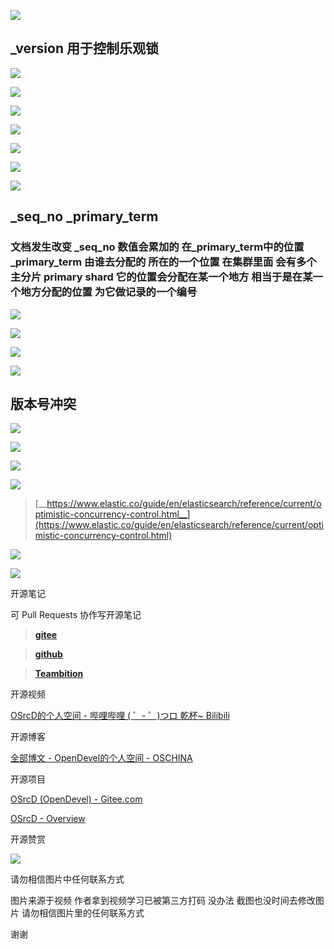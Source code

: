

![](https://tcs.teambition.net/storage/3121cdf0fac4bf5d33ca01a934b6846476c2?Signature=eyJhbGciOiJIUzI1NiIsInR5cCI6IkpXVCJ9.eyJBcHBJRCI6IjU5Mzc3MGZmODM5NjMyMDAyZTAzNThmMSIsIl9hcHBJZCI6IjU5Mzc3MGZmODM5NjMyMDAyZTAzNThmMSIsIl9vcmdhbml6YXRpb25JZCI6IiIsImV4cCI6MTYxMDcwMjM2OSwiaWF0IjoxNjEwMDk3NTY5LCJyZXNvdXJjZSI6Ii9zdG9yYWdlLzMxMjFjZGYwZmFjNGJmNWQzM2NhMDFhOTM0YjY4NDY0NzZjMiJ9.lMD5r05_RBtFmhGab0lB7NUEFx-nY-la9xzztLMgk-Y&download=2020-09-17%20174631.png "")

## _version 用于控制乐观锁

![](https://tcs.teambition.net/storage/31211559afca5917123fa79962587f5e4662?Signature=eyJhbGciOiJIUzI1NiIsInR5cCI6IkpXVCJ9.eyJBcHBJRCI6IjU5Mzc3MGZmODM5NjMyMDAyZTAzNThmMSIsIl9hcHBJZCI6IjU5Mzc3MGZmODM5NjMyMDAyZTAzNThmMSIsIl9vcmdhbml6YXRpb25JZCI6IiIsImV4cCI6MTYxMDcwMjM2OSwiaWF0IjoxNjEwMDk3NTY5LCJyZXNvdXJjZSI6Ii9zdG9yYWdlLzMxMjExNTU5YWZjYTU5MTcxMjNmYTc5OTYyNTg3ZjVlNDY2MiJ9.1WHEym6Hobrir9690AjKw0uiS8Ct9lWC3zwTJ6pq7qM&download=image.png "")

![](https://tcs.teambition.net/storage/312128b3ae588abda08eba831f3e0f2ff561?Signature=eyJhbGciOiJIUzI1NiIsInR5cCI6IkpXVCJ9.eyJBcHBJRCI6IjU5Mzc3MGZmODM5NjMyMDAyZTAzNThmMSIsIl9hcHBJZCI6IjU5Mzc3MGZmODM5NjMyMDAyZTAzNThmMSIsIl9vcmdhbml6YXRpb25JZCI6IiIsImV4cCI6MTYxMDcwMjM2OSwiaWF0IjoxNjEwMDk3NTY5LCJyZXNvdXJjZSI6Ii9zdG9yYWdlLzMxMjEyOGIzYWU1ODhhYmRhMDhlYmE4MzFmM2UwZjJmZjU2MSJ9.6gSZsrYzsppk7l-h0GPavoKAjVdrDC7dMdF4Bywr0rk&download=image.png "")

![](https://tcs.teambition.net/storage/3121c9aa67b8b50c05b0298c3845bd571805?Signature=eyJhbGciOiJIUzI1NiIsInR5cCI6IkpXVCJ9.eyJBcHBJRCI6IjU5Mzc3MGZmODM5NjMyMDAyZTAzNThmMSIsIl9hcHBJZCI6IjU5Mzc3MGZmODM5NjMyMDAyZTAzNThmMSIsIl9vcmdhbml6YXRpb25JZCI6IiIsImV4cCI6MTYxMDcwMjM2OSwiaWF0IjoxNjEwMDk3NTY5LCJyZXNvdXJjZSI6Ii9zdG9yYWdlLzMxMjFjOWFhNjdiOGI1MGMwNWIwMjk4YzM4NDViZDU3MTgwNSJ9.IRVRi1jG2MH296T9QDh7WIzaR7A04n2MRybexAATdNM&download=image.png "")

![](https://tcs.teambition.net/storage/312188c4da24adb0ddad3f39082eb1c01cd9?Signature=eyJhbGciOiJIUzI1NiIsInR5cCI6IkpXVCJ9.eyJBcHBJRCI6IjU5Mzc3MGZmODM5NjMyMDAyZTAzNThmMSIsIl9hcHBJZCI6IjU5Mzc3MGZmODM5NjMyMDAyZTAzNThmMSIsIl9vcmdhbml6YXRpb25JZCI6IiIsImV4cCI6MTYxMDcwMjM2OSwiaWF0IjoxNjEwMDk3NTY5LCJyZXNvdXJjZSI6Ii9zdG9yYWdlLzMxMjE4OGM0ZGEyNGFkYjBkZGFkM2YzOTA4MmViMWMwMWNkOSJ9.mRvxHMuIAoa4fX68pKIkZt-FJaVhzm9k698qv2C08yU&download=image.png "")

![](https://tcs.teambition.net/storage/31216b33ff217cff5b58c0fc0569b86146de?Signature=eyJhbGciOiJIUzI1NiIsInR5cCI6IkpXVCJ9.eyJBcHBJRCI6IjU5Mzc3MGZmODM5NjMyMDAyZTAzNThmMSIsIl9hcHBJZCI6IjU5Mzc3MGZmODM5NjMyMDAyZTAzNThmMSIsIl9vcmdhbml6YXRpb25JZCI6IiIsImV4cCI6MTYxMDcwMjM2OSwiaWF0IjoxNjEwMDk3NTY5LCJyZXNvdXJjZSI6Ii9zdG9yYWdlLzMxMjE2YjMzZmYyMTdjZmY1YjU4YzBmYzA1NjliODYxNDZkZSJ9.-cH4jIH--Z1J3RK_33XDV7FUXB1NWDcGMI4vtqlLkK0&download=image.png "")

![](https://tcs.teambition.net/storage/31212bb58817d0d6931315b64c2e44b2ab82?Signature=eyJhbGciOiJIUzI1NiIsInR5cCI6IkpXVCJ9.eyJBcHBJRCI6IjU5Mzc3MGZmODM5NjMyMDAyZTAzNThmMSIsIl9hcHBJZCI6IjU5Mzc3MGZmODM5NjMyMDAyZTAzNThmMSIsIl9vcmdhbml6YXRpb25JZCI6IiIsImV4cCI6MTYxMDcwMjM2OSwiaWF0IjoxNjEwMDk3NTY5LCJyZXNvdXJjZSI6Ii9zdG9yYWdlLzMxMjEyYmI1ODgxN2QwZDY5MzEzMTViNjRjMmU0NGIyYWI4MiJ9.XEjfiKFPPthTKqJneFVtyV53kHd8ViaUkFl-pSsWAhM&download=image.png "")

![](https://tcs.teambition.net/storage/3121c2e62d9675c64b7907754e0cc3488a38?Signature=eyJhbGciOiJIUzI1NiIsInR5cCI6IkpXVCJ9.eyJBcHBJRCI6IjU5Mzc3MGZmODM5NjMyMDAyZTAzNThmMSIsIl9hcHBJZCI6IjU5Mzc3MGZmODM5NjMyMDAyZTAzNThmMSIsIl9vcmdhbml6YXRpb25JZCI6IiIsImV4cCI6MTYxMDcwMjM2OSwiaWF0IjoxNjEwMDk3NTY5LCJyZXNvdXJjZSI6Ii9zdG9yYWdlLzMxMjFjMmU2MmQ5Njc1YzY0Yjc5MDc3NTRlMGNjMzQ4OGEzOCJ9.1pjP2SkPhIz5dPz9brqYOXrZZfhNt9ce1W3i87F2Ezs&download=image.png "")

## _seq_no _primary_term

### 文档发生改变 _seq_no 数值会累加的 在_primary_term中的位置 _primary_term 由谁去分配的 所在的一个位置 在集群里面 会有多个主分片 primary shard 它的位置会分配在某一个地方 相当于是在某一个地方分配的位置 为它做记录的一个编号 

![](https://tcs.teambition.net/storage/3121c55ec5d51f2d11159cfc25c73e69c6a0?Signature=eyJhbGciOiJIUzI1NiIsInR5cCI6IkpXVCJ9.eyJBcHBJRCI6IjU5Mzc3MGZmODM5NjMyMDAyZTAzNThmMSIsIl9hcHBJZCI6IjU5Mzc3MGZmODM5NjMyMDAyZTAzNThmMSIsIl9vcmdhbml6YXRpb25JZCI6IiIsImV4cCI6MTYxMDcwMjM2OSwiaWF0IjoxNjEwMDk3NTY5LCJyZXNvdXJjZSI6Ii9zdG9yYWdlLzMxMjFjNTVlYzVkNTFmMmQxMTE1OWNmYzI1YzczZTY5YzZhMCJ9.m3YCu8yDTCo0jyk3M1df0f-vNyj0pRebf_EJEVI2upo&download=image.png "")

![](https://tcs.teambition.net/storage/31218947e469f0e753ccf9d2c033a28988f7?Signature=eyJhbGciOiJIUzI1NiIsInR5cCI6IkpXVCJ9.eyJBcHBJRCI6IjU5Mzc3MGZmODM5NjMyMDAyZTAzNThmMSIsIl9hcHBJZCI6IjU5Mzc3MGZmODM5NjMyMDAyZTAzNThmMSIsIl9vcmdhbml6YXRpb25JZCI6IiIsImV4cCI6MTYxMDcwMjM2OSwiaWF0IjoxNjEwMDk3NTY5LCJyZXNvdXJjZSI6Ii9zdG9yYWdlLzMxMjE4OTQ3ZTQ2OWYwZTc1M2NjZjlkMmMwMzNhMjg5ODhmNyJ9.zQLKWDoFOSliNHM3MI9L8F8ipH1etcc-j0hq6vZyJjs&download=image.png "")

![](https://tcs.teambition.net/storage/31212523432b74e6ecd973f0e8ec860cd368?Signature=eyJhbGciOiJIUzI1NiIsInR5cCI6IkpXVCJ9.eyJBcHBJRCI6IjU5Mzc3MGZmODM5NjMyMDAyZTAzNThmMSIsIl9hcHBJZCI6IjU5Mzc3MGZmODM5NjMyMDAyZTAzNThmMSIsIl9vcmdhbml6YXRpb25JZCI6IiIsImV4cCI6MTYxMDcwMjM2OSwiaWF0IjoxNjEwMDk3NTY5LCJyZXNvdXJjZSI6Ii9zdG9yYWdlLzMxMjEyNTIzNDMyYjc0ZTZlY2Q5NzNmMGU4ZWM4NjBjZDM2OCJ9.tv_4Wl-rsrsESdUl0gO7t3AmgHArOMlFHRqSNauXnKI&download=image.png "")

![](https://tcs.teambition.net/storage/3121614f2e2fdd33d54e8b4671c212daa00a?Signature=eyJhbGciOiJIUzI1NiIsInR5cCI6IkpXVCJ9.eyJBcHBJRCI6IjU5Mzc3MGZmODM5NjMyMDAyZTAzNThmMSIsIl9hcHBJZCI6IjU5Mzc3MGZmODM5NjMyMDAyZTAzNThmMSIsIl9vcmdhbml6YXRpb25JZCI6IiIsImV4cCI6MTYxMDcwMjM2OSwiaWF0IjoxNjEwMDk3NTY5LCJyZXNvdXJjZSI6Ii9zdG9yYWdlLzMxMjE2MTRmMmUyZmRkMzNkNTRlOGI0NjcxYzIxMmRhYTAwYSJ9.2EID0idf6IvGtnSfRrmGgfLek4B63omxoEyZQaRI6pM&download=image.png "")

## 版本号冲突

![](https://tcs.teambition.net/storage/3121b4522c735f46eb7a864ffae263e21c2e?Signature=eyJhbGciOiJIUzI1NiIsInR5cCI6IkpXVCJ9.eyJBcHBJRCI6IjU5Mzc3MGZmODM5NjMyMDAyZTAzNThmMSIsIl9hcHBJZCI6IjU5Mzc3MGZmODM5NjMyMDAyZTAzNThmMSIsIl9vcmdhbml6YXRpb25JZCI6IiIsImV4cCI6MTYxMDcwMjM2OSwiaWF0IjoxNjEwMDk3NTY5LCJyZXNvdXJjZSI6Ii9zdG9yYWdlLzMxMjFiNDUyMmM3MzVmNDZlYjdhODY0ZmZhZTI2M2UyMWMyZSJ9.JlsXJdnU1J7g6_cnUZJ0OpmUJB-Rdd3WGRuuOciQfa4&download=image.png "")

![](https://tcs.teambition.net/storage/31212092f7a5df0cc837638e28795920c60e?Signature=eyJhbGciOiJIUzI1NiIsInR5cCI6IkpXVCJ9.eyJBcHBJRCI6IjU5Mzc3MGZmODM5NjMyMDAyZTAzNThmMSIsIl9hcHBJZCI6IjU5Mzc3MGZmODM5NjMyMDAyZTAzNThmMSIsIl9vcmdhbml6YXRpb25JZCI6IiIsImV4cCI6MTYxMDcwMjM2OSwiaWF0IjoxNjEwMDk3NTY5LCJyZXNvdXJjZSI6Ii9zdG9yYWdlLzMxMjEyMDkyZjdhNWRmMGNjODM3NjM4ZTI4Nzk1OTIwYzYwZSJ9.ZivrPl6rq9b_YcxT_HpAZevhkxQgOf32-zT8hpWM6zI&download=image.png "")

![](https://tcs.teambition.net/storage/3121e05f380f542f0ad72e0bafaf320633f4?Signature=eyJhbGciOiJIUzI1NiIsInR5cCI6IkpXVCJ9.eyJBcHBJRCI6IjU5Mzc3MGZmODM5NjMyMDAyZTAzNThmMSIsIl9hcHBJZCI6IjU5Mzc3MGZmODM5NjMyMDAyZTAzNThmMSIsIl9vcmdhbml6YXRpb25JZCI6IiIsImV4cCI6MTYxMDcwMjM2OSwiaWF0IjoxNjEwMDk3NTY5LCJyZXNvdXJjZSI6Ii9zdG9yYWdlLzMxMjFlMDVmMzgwZjU0MmYwYWQ3MmUwYmFmYWYzMjA2MzNmNCJ9.wTIm0pcxZNmEFiypEl7dkhHXdbQz6esTd4DK_Cqkcos&download=image.png "")

![](https://tcs.teambition.net/storage/312188133d5692b64839f05fb5500accb902?Signature=eyJhbGciOiJIUzI1NiIsInR5cCI6IkpXVCJ9.eyJBcHBJRCI6IjU5Mzc3MGZmODM5NjMyMDAyZTAzNThmMSIsIl9hcHBJZCI6IjU5Mzc3MGZmODM5NjMyMDAyZTAzNThmMSIsIl9vcmdhbml6YXRpb25JZCI6IiIsImV4cCI6MTYxMDcwMjM2OSwiaWF0IjoxNjEwMDk3NTY5LCJyZXNvdXJjZSI6Ii9zdG9yYWdlLzMxMjE4ODEzM2Q1NjkyYjY0ODM5ZjA1ZmI1NTAwYWNjYjkwMiJ9.ppREodVuaqSczRjskg2Eyjgk8k91KyT4tTHRxRaAAho&download=image.png "")

> [__https://www.elastic.co/guide/en/elasticsearch/reference/current/optimistic-concurrency-control.html__](https://www.elastic.co/guide/en/elasticsearch/reference/current/optimistic-concurrency-control.html)

![](https://tcs.teambition.net/storage/312173da7442693eb262103d5ed40ed16cc0?Signature=eyJhbGciOiJIUzI1NiIsInR5cCI6IkpXVCJ9.eyJBcHBJRCI6IjU5Mzc3MGZmODM5NjMyMDAyZTAzNThmMSIsIl9hcHBJZCI6IjU5Mzc3MGZmODM5NjMyMDAyZTAzNThmMSIsIl9vcmdhbml6YXRpb25JZCI6IiIsImV4cCI6MTYxMDcwMjM2OSwiaWF0IjoxNjEwMDk3NTY5LCJyZXNvdXJjZSI6Ii9zdG9yYWdlLzMxMjE3M2RhNzQ0MjY5M2ViMjYyMTAzZDVlZDQwZWQxNmNjMCJ9.HJ5P6pBdSKAZ0o-8H-Yoc_xtP5E27M897hVxCNxj-BY&download=image.png "")

![](https://tcs.teambition.net/storage/3121610595f963c9160df846ca0e0b8ef066?Signature=eyJhbGciOiJIUzI1NiIsInR5cCI6IkpXVCJ9.eyJBcHBJRCI6IjU5Mzc3MGZmODM5NjMyMDAyZTAzNThmMSIsIl9hcHBJZCI6IjU5Mzc3MGZmODM5NjMyMDAyZTAzNThmMSIsIl9vcmdhbml6YXRpb25JZCI6IiIsImV4cCI6MTYxMDcwMjM2OSwiaWF0IjoxNjEwMDk3NTY5LCJyZXNvdXJjZSI6Ii9zdG9yYWdlLzMxMjE2MTA1OTVmOTYzYzkxNjBkZjg0NmNhMGUwYjhlZjA2NiJ9.N8RpJvoiBDIIrmnJhaGmm43pKICZy1656KJlY3H-0f0&download=image.png "")

开源笔记

可 Pull Requests 协作写开源笔记

> [__gitee__](https://gitee.com/opendevel/java-for-linux)

> [__github__](https://github.com/OSrcD/java-for-linux)

> [__Teambition__](https://tburl.in/lPhmsyaa)

开源视频

[OSrcD的个人空间 - 哔哩哔哩 ( ゜- ゜)つロ 乾杯~ Bilibili](https://space.bilibili.com/77266754)

开源博客

[全部博文 - OpenDevel的个人空间 - OSCHINA](https://my.oschina.net/u/4675154?tab=newest&catalogId=0)

开源项目

[OSrcD (OpenDevel) - Gitee.com](https://gitee.com/OpenDevel)

[OSrcD - Overview](https://github.com/OSrcD)

开源赞赏

![](https://tcs.teambition.net/storage/3121aed56e96d914e1046f3b498b493ce232?Signature=eyJhbGciOiJIUzI1NiIsInR5cCI6IkpXVCJ9.eyJBcHBJRCI6IjU5Mzc3MGZmODM5NjMyMDAyZTAzNThmMSIsIl9hcHBJZCI6IjU5Mzc3MGZmODM5NjMyMDAyZTAzNThmMSIsIl9vcmdhbml6YXRpb25JZCI6IiIsImV4cCI6MTYxMDcwMjM2OSwiaWF0IjoxNjEwMDk3NTY5LCJyZXNvdXJjZSI6Ii9zdG9yYWdlLzMxMjFhZWQ1NmU5NmQ5MTRlMTA0NmYzYjQ5OGI0OTNjZTIzMiJ9.bpezrxBx-8HaZ0moYHwk1gxqUPbGlaW2hKQfn6HABOs&download=image.png "")

请勿相信图片中任何联系方式

图片来源于视频 作者拿到视频学习已被第三方打码 没办法 截图也没时间去修改图片 请勿相信图片里的任何联系方式

谢谢

